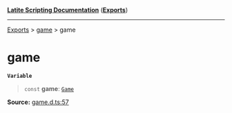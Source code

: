 [**Latite Scripting Documentation**](../../README.md) ([**Exports**](../../exports.md))

---

[Exports](../../exports.md) > [game](../index.md) > game

# game

**`Variable`**

> `const` **game**: [`Game`](../interfaces/interface.Game.md)

**Source:** [game.d.ts:57](https://github.com/LatiteScripting/latitescripting.github.io/blob/1a915c6/definitions/game.d.ts#L57)
